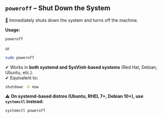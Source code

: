 ## **`poweroff` – Shut Down the System**  
🔹 Immediately shuts down the system and turns off the machine.  

**Usage:**  
```sh
poweroff
```
or  
```sh
sudo poweroff
```
✔ Works in **both systemd and SysVinit-based systems** (Red Hat, Debian, Ubuntu, etc.).  
✔ Equivalent to:  
```sh
shutdown -h now
```

⚠️ **On systemd-based distros (Ubuntu, RHEL 7+, Debian 10+), use `systemctl` instead:**  
```sh
systemctl poweroff
```